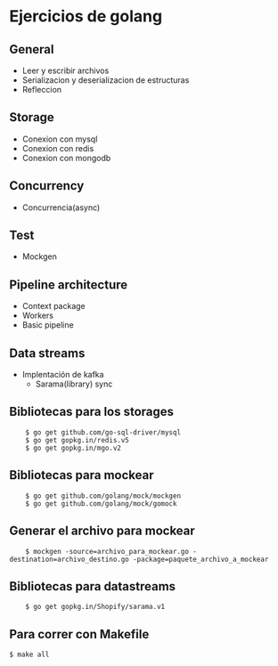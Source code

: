 # Ejercicios de golang

## General
* Leer y escribir archivos
* Serializacion y deserializacion de estructuras
* Refleccion 
## Storage
* Conexion con mysql
* Conexion con redis 
* Conexion con mongodb
## Concurrency
* Concurrencia(async)
## Test
* Mockgen
## Pipeline architecture
* Context package
* Workers
* Basic pipeline
## Data streams
* Implentación de kafka
  * Sarama(library) sync


## Bibliotecas para los storages
```shell
    $ go get github.com/go-sql-driver/mysql
    $ go get gopkg.in/redis.v5
    $ go get gopkg.in/mgo.v2
```
## Bibliotecas para mockear
```shell
    $ go get github.com/golang/mock/mockgen
    $ go get github.com/golang/mock/gomock
```
## Generar el archivo para mockear
```shell
    $ mockgen -source=archivo_para_mockear.go -destination=archivo_destino.go -package=paquete_archivo_a_mockear
```
## Bibliotecas para datastreams
```shell
    $ go get gopkg.in/Shopify/sarama.v1
```
## Para correr con Makefile
```shell
$ make all
```